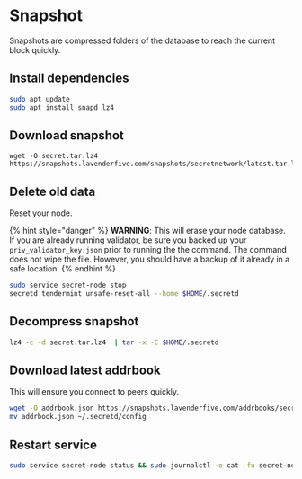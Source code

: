 # Snapshot

Snapshots are compressed folders of the database to reach the current block quickly.

## Install dependencies

```bash
sudo apt update
sudo apt install snapd lz4
```

## Download snapshot

```
wget -O secret.tar.lz4 https://snapshots.lavenderfive.com/snapshots/secretnetwork/latest.tar.lz4
```

## Delete old data

Reset your node.&#x20;

{% hint style="danger" %}
**WARNING**: This will erase your node database. If you are already running validator, be sure you backed up your `priv_validator_key.json` prior to running the the command. The command does not wipe the file. However, you should have a backup of it already in a safe location.
{% endhint %}

```bash
sudo service secret-node stop
secretd tendermint unsafe-reset-all --home $HOME/.secretd
```

## Decompress snapshot

```bash
lz4 -c -d secret.tar.lz4  | tar -x -C $HOME/.secretd
```

## Download latest addrbook

This will ensure you connect to peers quickly.

```bash
wget -O addrbook.json https://snapshots.lavenderfive.com/addrbooks/secretnetwork/addrbook.json
mv addrbook.json ~/.secretd/config
```

## Restart service

```bash
sudo service secret-node status && sudo journalctl -o cat -fu secret-node
```

